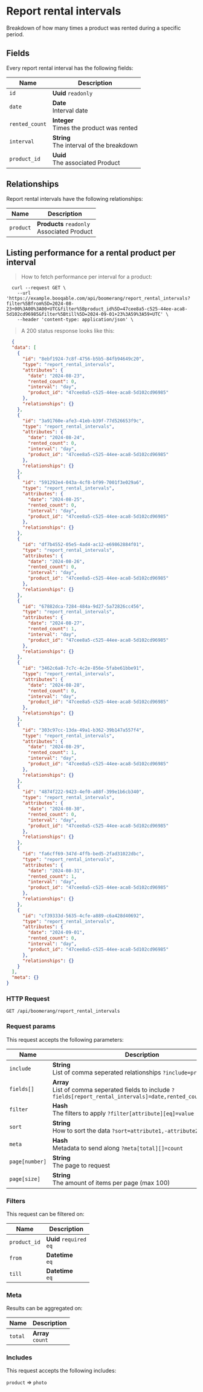 # Report rental intervals

Breakdown of how many times a product was rented during a specific period.

## Fields
Every report rental interval has the following fields:

Name | Description
-- | --
`id` | **Uuid** `readonly`<br>
`date` | **Date** <br>Interval date
`rented_count` | **Integer** <br>Times the product was rented
`interval` | **String** <br>The interval of the breakdown
`product_id` | **Uuid** <br>The associated Product


## Relationships
Report rental intervals have the following relationships:

Name | Description
-- | --
`product` | **Products** `readonly`<br>Associated Product


## Listing performance for a rental product per interval



> How to fetch performance per interval for a product:

```shell
  curl --request GET \
    --url 'https://example.booqable.com/api/boomerang/report_rental_intervals?filter%5Bfrom%5D=2024-08-23+00%3A00%3A00+UTC&filter%5Bproduct_id%5D=47cee8a5-c525-44ee-aca8-5d102cd96985&filter%5Btill%5D=2024-09-01+23%3A59%3A59+UTC' \
    --header 'content-type: application/json' \
```

> A 200 status response looks like this:

```json
  {
  "data": [
    {
      "id": "8ebf1924-7c8f-4756-b5b5-84fb94649c20",
      "type": "report_rental_intervals",
      "attributes": {
        "date": "2024-08-23",
        "rented_count": 0,
        "interval": "day",
        "product_id": "47cee8a5-c525-44ee-aca8-5d102cd96985"
      },
      "relationships": {}
    },
    {
      "id": "3a91760e-afe3-41eb-b39f-77d526653f9c",
      "type": "report_rental_intervals",
      "attributes": {
        "date": "2024-08-24",
        "rented_count": 0,
        "interval": "day",
        "product_id": "47cee8a5-c525-44ee-aca8-5d102cd96985"
      },
      "relationships": {}
    },
    {
      "id": "591292e4-043a-4cf8-bf99-7001f3e029a6",
      "type": "report_rental_intervals",
      "attributes": {
        "date": "2024-08-25",
        "rented_count": 0,
        "interval": "day",
        "product_id": "47cee8a5-c525-44ee-aca8-5d102cd96985"
      },
      "relationships": {}
    },
    {
      "id": "df7b4552-05e5-4ad4-ac12-e69862884f01",
      "type": "report_rental_intervals",
      "attributes": {
        "date": "2024-08-26",
        "rented_count": 0,
        "interval": "day",
        "product_id": "47cee8a5-c525-44ee-aca8-5d102cd96985"
      },
      "relationships": {}
    },
    {
      "id": "67882dca-7284-484a-9d27-5a72826cc456",
      "type": "report_rental_intervals",
      "attributes": {
        "date": "2024-08-27",
        "rented_count": 1,
        "interval": "day",
        "product_id": "47cee8a5-c525-44ee-aca8-5d102cd96985"
      },
      "relationships": {}
    },
    {
      "id": "3462c6a8-7c7c-4c2e-856e-5fabe61bbe91",
      "type": "report_rental_intervals",
      "attributes": {
        "date": "2024-08-28",
        "rented_count": 0,
        "interval": "day",
        "product_id": "47cee8a5-c525-44ee-aca8-5d102cd96985"
      },
      "relationships": {}
    },
    {
      "id": "303c97cc-13da-49a1-b362-39b147a557f4",
      "type": "report_rental_intervals",
      "attributes": {
        "date": "2024-08-29",
        "rented_count": 1,
        "interval": "day",
        "product_id": "47cee8a5-c525-44ee-aca8-5d102cd96985"
      },
      "relationships": {}
    },
    {
      "id": "4874f222-9423-4ef0-a88f-399e1b6cb340",
      "type": "report_rental_intervals",
      "attributes": {
        "date": "2024-08-30",
        "rented_count": 0,
        "interval": "day",
        "product_id": "47cee8a5-c525-44ee-aca8-5d102cd96985"
      },
      "relationships": {}
    },
    {
      "id": "fa6cff69-347d-4ffb-bed5-2fad31022dbc",
      "type": "report_rental_intervals",
      "attributes": {
        "date": "2024-08-31",
        "rented_count": 1,
        "interval": "day",
        "product_id": "47cee8a5-c525-44ee-aca8-5d102cd96985"
      },
      "relationships": {}
    },
    {
      "id": "cf39333d-5635-4cfe-a889-c6a428d40692",
      "type": "report_rental_intervals",
      "attributes": {
        "date": "2024-09-01",
        "rented_count": 0,
        "interval": "day",
        "product_id": "47cee8a5-c525-44ee-aca8-5d102cd96985"
      },
      "relationships": {}
    }
  ],
  "meta": {}
}
```

### HTTP Request

`GET /api/boomerang/report_rental_intervals`

### Request params

This request accepts the following parameters:

Name | Description
-- | --
`include` | **String** <br>List of comma seperated relationships `?include=product`
`fields[]` | **Array** <br>List of comma seperated fields to include `?fields[report_rental_intervals]=date,rented_count,interval`
`filter` | **Hash** <br>The filters to apply `?filter[attribute][eq]=value`
`sort` | **String** <br>How to sort the data `?sort=attribute1,-attribute2`
`meta` | **Hash** <br>Metadata to send along `?meta[total][]=count`
`page[number]` | **String** <br>The page to request
`page[size]` | **String** <br>The amount of items per page (max 100)


### Filters

This request can be filtered on:

Name | Description
-- | --
`product_id` | **Uuid** `required`<br>`eq`
`from` | **Datetime** <br>`eq`
`till` | **Datetime** <br>`eq`


### Meta

Results can be aggregated on:

Name | Description
-- | --
`total` | **Array** <br>`count`


### Includes

This request accepts the following includes:

`product` => 
`photo`







